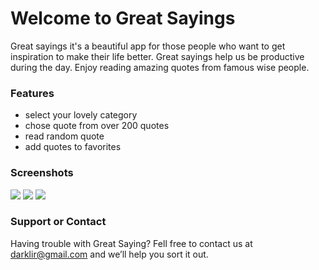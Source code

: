# Welcome to Great Sayings

Great sayings it's a beautiful app for those people who want to get inspiration to make their life better. Great sayings help us be productive during the day. Enjoy reading amazing quotes from famous wise people.

### Features

- select your lovely category
- chose quote from over 200 quotes
- read random quote
- add quotes to favorites
### Screenshots

![](3.jpg)
![](4.jpg)
![](5.jpg)

### Support or Contact

Having trouble with Great Saying? Fell free to contact us at darklir@gmail.com and we’ll help you sort it out.

